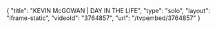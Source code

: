 {
    "title": "KEVIN McGOWAN  |  DAY IN THE LIFE",
    "type": "solo",
    "layout": "iframe-static",
    "videoId": "3764857",
    "url": "\/tvpembed\/3764857"
}